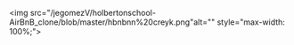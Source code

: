 <img src="/jegomezV/holbertonschool-AirBnB_clone/blob/master/hbnbnn%20creyk.png"alt="" style="max-width: 100%;">
